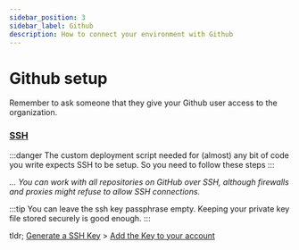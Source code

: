 ```yaml
---
sidebar_position: 3
sidebar_label: Github
description: How to connect your environment with Github
---
```


# Github setup

Remember to ask someone that they give your Github user access to the organization.

### [SSH](https://docs.github.com/en/authentication/keeping-your-account-and-data-secure/about-authentication-to-github#ssh)

:::danger
The custom deployment script needed for (almost) any bit of code you write expects SSH to be setup. So you need to follow these steps
:::

_... You can work with all repositories on GitHub over SSH, although firewalls and proxies might refuse to allow SSH connections._

:::tip
You can leave the ssh key passphrase empty. Keeping your private key file stored securely is good enough.
:::

tldr; [Generate a SSH Key](https://docs.github.com/en/authentication/connecting-to-github-with-ssh/generating-a-new-ssh-key-and-adding-it-to-the-ssh-agent) > [Add the Key to your account](https://docs.github.com/en/authentication/connecting-to-github-with-ssh/adding-a-new-ssh-key-to-your-github-account)
